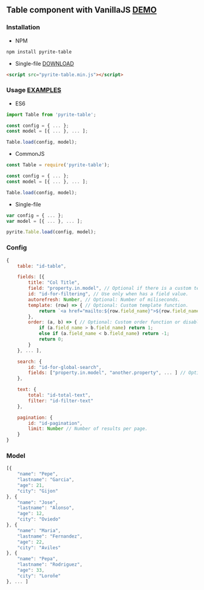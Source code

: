 ## Table component with VanillaJS [DEMO](https://fagarbal.github.io/pyrite-table/)

### Installation

- NPM

``` bash
npm install pyrite-table
```

- Single-file [DOWNLOAD](https://raw.githubusercontent.com/fagarbal/pyrite-table/master/build/pyrite-table.min.js)

```html
<script src="pyrite-table.min.js"></script>
```

### Usage [EXAMPLES](https://github.com/fagarbal/pyrite-table/tree/master/examples)

- ES6

``` javascript
import Table from 'pyrite-table';

const config = { ... };
const model = [{ ... }, ... ];

Table.load(config, model);
```

- CommonJS

``` javascript
const Table = require('pyrite-table');

const config = { ... };
const model = [{ ... }, ... ];

Table.load(config, model);
```

- Single-file


``` javascript
var config = { ... };
var model = [{ ... }, ... ];

pyrite.Table.load(config, model);
```

### Config

``` javascript
{
	table: "id-table",

	fields: [{
		title: "Col Title",
		field: "property.in.model", // Optional if there is a custom template.
		id: "id-for-filtering", // Use only when has a field value.
		autorefresh: Number, // Optional: Number of miliseconds.
		template: (row) => { // Optional: Custom template function.
			return `<a href="mailto:${row.field_name}">${row.field_name}</a>`;
		},
		order: (a, b) => { // Optional: Custom order function or disabled if is equal to false.
			if (a.field_name > b.field_name) return 1;
			else if (a.field_name < b.field_name) return -1;
			return 0;
		}
	}, ... ],

	search: {
		id: "id-for-global-search",
		fields: ["property.in.model", "another.property", ... ] // Optional: By default all fields.
	},

	text: {
		total: "id-total-text",
		filter: "id-filter-text"
	},

	pagination: {
		id: "id-pagination",
		limit: Number // Number of results per page.
	}
}
```

### Model
``` javascript
[{
	"name": "Pepe",
	"lastname": "Garcia",
	"age": 21,
	"city": "Gijon"
}, {
	"name": "Jose",
	"lastname": "Alonso",
	"age": 12,
	"city": "Oviedo"
}, {
	"name": "Maria",
	"lastname": "Fernandez",
	"age": 22,
	"city": "Aviles"
}, {
	"name": "Pepa",
	"lastname": "Rodriguez",
	"age": 33,
	"city": "Loroñe"
}, ... ]
```
